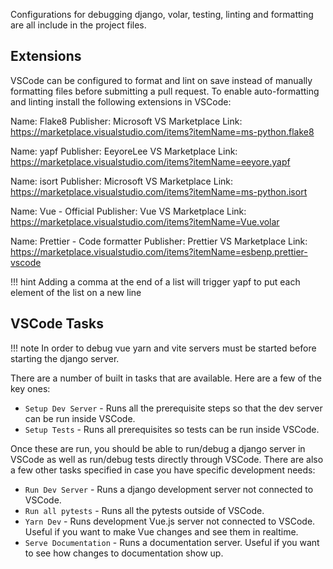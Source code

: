 Configurations for debugging django, volar, testing, linting and formatting are all include in the project files.

## Extensions

VSCode can be configured to format and lint on save instead of manually formatting files before submitting a pull request.
To enable auto-formatting and linting install the following extensions in VSCode:

Name: Flake8
Publisher: Microsoft
VS Marketplace Link: https://marketplace.visualstudio.com/items?itemName=ms-python.flake8

Name: yapf
Publisher: EeyoreLee
VS Marketplace Link: https://marketplace.visualstudio.com/items?itemName=eeyore.yapf

Name: isort
Publisher: Microsoft
VS Marketplace Link: https://marketplace.visualstudio.com/items?itemName=ms-python.isort

Name: Vue - Official
Publisher: Vue
VS Marketplace Link: https://marketplace.visualstudio.com/items?itemName=Vue.volar

Name: Prettier - Code formatter
Publisher: Prettier
VS Marketplace Link: https://marketplace.visualstudio.com/items?itemName=esbenp.prettier-vscode

<!-- prettier-ignore -->
!!! hint
     Adding a comma at the end of a list will trigger yapf to put each element of the list on a new line

## VSCode Tasks

<!-- prettier-ignore -->
!!! note
     In order to debug vue yarn and vite servers must be started before starting the django server.

There are a number of built in tasks that are available. Here are a few of the key ones:

- `Setup Dev Server` - Runs all the prerequisite steps so that the dev server can be run inside VSCode.
- `Setup Tests` - Runs all prerequisites so tests can be run inside VSCode.

Once these are run, you should be able to run/debug a django server in VSCode as well as run/debug tests directly through VSCode.
There are also a few other tasks specified in case you have specific development needs:

- `Run Dev Server` - Runs a django development server not connected to VSCode.
- `Run all pytests` - Runs all the pytests outside of VSCode.
- `Yarn Dev` - Runs development Vue.js server not connected to VSCode. Useful if you want to make Vue changes and see them in realtime.
- `Serve Documentation` - Runs a documentation server. Useful if you want to see how changes to documentation show up.
